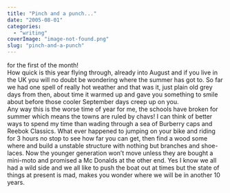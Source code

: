 ```yaml
---
title: "Pinch and a punch..."
date: "2005-08-01"
categories: 
  - "writing"
coverImage: "image-not-found.png"
slug: "pinch-and-a-punch"
---
```


for the first of the month!  
How quick is this year flying through, already into August and if you live in the UK you will no doubt be wondering where the summer has got to. So far we had one spell of really hot weather and that was it, just plain old grey days from then, about time it warmed up and gave you something to smile about before those cooler September days creep up on you.  
Any way this is the worse time of year for me, the schools have broken for summer which means the towns are ruled by chavs! I can think of better ways to spend my time than wading through a sea of Burberry caps and Reebok Classics. What ever happened to jumping on your bike and riding for 3 hours no stop to see how far you can get, then find a wood some where and build a unstable structure with nothing but branches and shoe-laces. Now the younger generation won’t move unless they are bought a mini-moto and promised a Mc Donalds at the other end. Yes I know we all had a wild side and we all like to push the boat out at times but the state of things at present is mad, makes you wonder where we will be in another 10 years.
